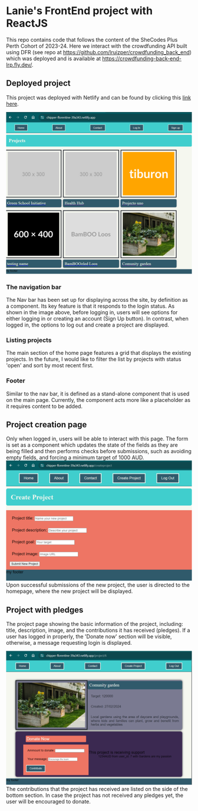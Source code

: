 # Lanie's FrontEnd project with ReactJS
This repo contains code that follows the content of the SheCodes Plus Perth Cohort of 2023-24.
Here we interact with the crowdfunding API built using DFR (see repo at https://github.com/lruizper/crowdfunding_back_end) which was deployed and is available at https://crowdfunding-back-end-lrp.fly.dev/.

## Deployed project
This project was deployed with Netlify and can be found by clicking this [link here](https://chipper-florentine-39a343.netlify.app/).

![Homepage screenshot of deployed site](src/assets/images/HomePage-deployed.png)
### The navigation bar
The Nav bar has been set up for displaying across the site, by definition as a component.
Its key feature is that it responds to the login status. As shown in the image above, before logging in, users will see options for either logging in or creating an account (Sign Up button). In contrast, when logged in, the options to log out and create a project are displayed.

### Listing projects
The main section of the home page features a grid that displays the existing projects.
In the future, I would like to filter the list by projects with status 'open' and sort by most recent first.

### Footer
Similar to the nav bar, it is defined as a stand-alone component that is used on the main page. Currently, the component acts more like a placeholder as it requires content to be added.

## Project creation page
Only when logged in, users will be able to interact with this page.
The form is set as a component which updates the state of the fields as they are being filled and then performs checks before submissions, such as avoiding empty fields, and forcing a minimum target of 1000 AUD.
![Screenshot of the project creation page](src/assets/images/ProjectCreationPage.png)
Upon successful submissions of the new project, the user is directed to the homepage, where the new project will be displayed.

## Project with pledges
The project page showing the basic information of the project, including: title, description, image, and the contributions it has received (pledges).
If a user has logged in properly, the 'Donate now' section will be visible, otherwise, a message requesting login is displayed.

![Project with pledges](src/assets/images/Proj-with-Pledge.png)
The contributions that the project has received are listed on the side of the bottom section. In case the project has not received any pledges yet, the user will be encouraged to donate.